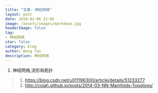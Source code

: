```yaml
---
title: "文章--神经网络"
layout: post
date: 2019-01-06 22:02
image: /assets/images/markdown.jpg
headerImage: false
tag:
- 神经网络
star: false
category: blog
author: Wang Tao
description: 神经网络
---
```



1. 神经网络,流形和拓扑

> 1. <https://blog.csdn.net/u011196300/article/details/51233277>
> 2. <http://colah.github.io/posts/2014-03-NN-Manifolds-Topology/>
